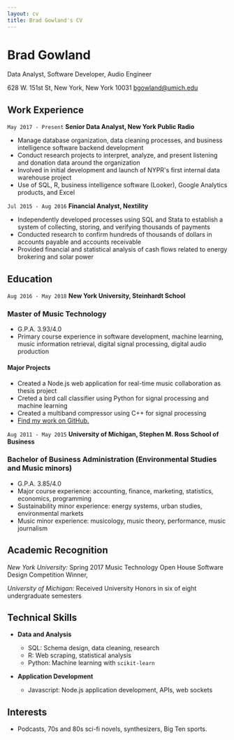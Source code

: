 ```yaml
---
layout: cv
title: Brad Gowland's CV
---
```

# Brad Gowland
Data Analyst, Software Developer, Audio Engineer

628 W. 151st St,
New York, New York 10031
bgowland@umich.edu

## Work Experience

`May 2017 - Present`
__Senior Data Analyst, New York Public Radio__

- Manage database organization, data cleaning processes, and business intelligence software backend development
- Conduct research projects to interpret, analyze, and present listening and donation data around the organization
- Involved in initial development and launch of NYPR's first internal data warehouse project
- Use of SQL, R, business intelligence software (Looker), Google Analytics products, and Excel

`Jul 2015 - Aug 2016`
__Financial Analyst, Nextility__

- Independently developed processes using SQL and Stata to establish a system of collecting, storing, and verifying thousands of payments
- Conducted research to confirm hundreds of thousands of dollars in accounts payable and accounts receivable
- Provided financial and statistical analysis of cash flows related to energy brokering and solar power

## Education

`Aug 2016 - May 2018`
__New York University, Steinhardt School__

### Master of Music Technology

- G.P.A. 3.93/4.0
- Primary course experience in software development, machine learning, music information retrieval, digital signal
processing, digital audio production
#### Major Projects
  - Created a Node.js web application for real-time music collaboration as thesis project
  - Creted a bird call classifier using Python for signal processing and machine learning
  - Created a multiband compressor using C++ for signal processing
  - <div id="webaddress">
    <a href="https://github.com/bradgowland">Find my work on GitHub.</a>
    </div>

`Aug 2011 - May 2015`
__University of Michigan, Stephen M. Ross School of Business__

### Bachelor of Business Administration (Environmental Studies and Music minors)
- G.P.A. 3.85/4.0
- Major course experience: accounting, finance, marketing, statistics, economics, programming
- Sustainability minor experience: energy systems, urban studies, environmental markets
- Music minor experience: musicology, music theory, performance, music journalism

## Academic Recognition

*New York University:* Spring 2017 Music Technology Open House Software Design Competition Winner, 

*University of Michigan:* Received University Honors in six of eight undergraduate semesters


## Technical Skills

- __Data and Analysis__
  - SQL: Schema design, data cleaning, research
  - R: Web scraping, statistical analysis
  - Python: Machine learning with `scikit-learn`
  
- __Application Development__
  - Javascript: Node.js application development, APIs, web sockets
  
## Interests 

- Podcasts, 70s and 80s sci-fi novels, synthesizers, Big Ten sports.

<!-- ### Footer
Last updated: Jan 2018 -->


